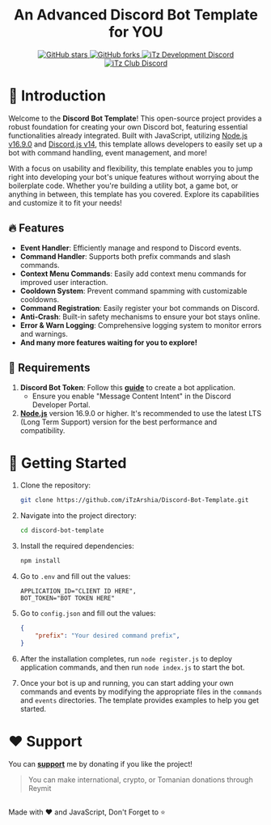 <h1 align="center">An Advanced Discord Bot Template for YOU</h1>

<div align="center">
    <a href="https://github.com/iTzArshia/Discord-Bot-Template/stargazers"> <img src="https://img.shields.io/github/stars/iTzArshia/Discord-Bot-Template.svg" alt="GitHub stars"/> </a>
    <a href="https://github.com/iTzArshia/Discord-Bot-Template/network"> <img src="https://img.shields.io/github/forks/iTzArshia/Discord-Bot-Template.svg" alt="GitHub forks"/> </a>
    <a href="https://discord.gg/nKrBshQvcK"> <img src="https://badgen.net/discord/members/nKrBshQvcK" alt="iTz Development Discord"/> </a>
    <a href="https://discord.gg/8hr9CRqmfc"> <img src="https://badgen.net/discord/members/8hr9CRqmfc" alt="iTz Club Discord"/> </a>
</div>

# 📝 Introduction

Welcome to the **Discord Bot Template**! This open-source project provides a robust foundation for creating your own Discord bot, featuring essential functionalities already integrated. Built with JavaScript, utilizing [Node.js v16.9.0](https://nodejs.org/en) and [Discord.js v14](discord.js.org/), this template allows developers to easily set up a bot with command handling, event management, and more!

With a focus on usability and flexibility, this template enables you to jump right into developing your bot's unique features without worrying about the boilerplate code. Whether you're building a utility bot, a game bot, or anything in between, this template has you covered. Explore its capabilities and customize it to fit your needs!

## 🔥 Features
- **Event Handler**: Efficiently manage and respond to Discord events.
- **Command Handler**: Supports both prefix commands and slash commands.
- **Context Menu Commands**: Easily add context menu commands for improved user interaction.
- **Cooldown System**: Prevent command spamming with customizable cooldowns.
- **Command Registration**: Easily register your bot commands on Discord.
- **Anti-Crash**: Built-in safety mechanisms to ensure your bot stays online.
- **Error & Warn Logging**: Comprehensive logging system to monitor errors and warnings.
- **And many more features waiting for you to explore!**

## 🚧 Requirements

1. **Discord Bot Token**: Follow this **[guide](https://discordjs.guide/preparations/setting-up-a-bot-application.html#creating-your-bot)** to create a bot application.  
   - Ensure you enable "Message Content Intent" in the Discord Developer Portal.
2. **[Node.js](https://nodejs.org/en/download/)** version 16.9.0 or higher. It's recommended to use the latest LTS (Long Term Support) version for the best performance and compatibility.


# 🚀 Getting Started
1. Clone the repository:
   ```bash
   git clone https://github.com/iTzArshia/Discord-Bot-Template.git
   ```

2. Navigate into the project directory:
   ```bash
   cd discord-bot-template
   ```

3. Install the required dependencies:
   ```bash
   npm install
   ```
4. Go to `.env` and fill out the values:
    ```plaintext
    APPLICATION_ID="CLIENT ID HERE",
    BOT_TOKEN="BOT TOKEN HERE"
    ```
5. Go to `config.json` and fill out the values:
    ```json
    {
        "prefix": "Your desired command prefix",
    }
    ```
6. After the installation completes, run `node register.js` to deploy application commands, and then run `node index.js` to start the bot.

7. Once your bot is up and running, you can start adding your own commands and events by modifying the appropriate files in the `commands` and `events` directories. The template provides examples to help you get started.

# ❤️ Support
You can **[support](https://reymit.com/itz_arshia)** me by donating if you like the project!
> You can make international, crypto, or Tomanian donations through Reymit

##
Made with ❤️ and JavaScript, Don't Forget to ⭐